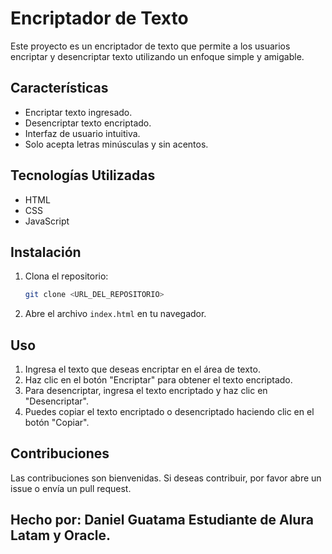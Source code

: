 # Encriptador de Texto

Este proyecto es un encriptador de texto que permite a los usuarios encriptar y desencriptar texto utilizando un enfoque simple y amigable.

## Características

- Encriptar texto ingresado.
- Desencriptar texto encriptado.
- Interfaz de usuario intuitiva.
- Solo acepta letras minúsculas y sin acentos.

## Tecnologías Utilizadas

- HTML
- CSS
- JavaScript

## Instalación

1. Clona el repositorio:
   ```bash
   git clone <URL_DEL_REPOSITORIO>
   ```
2. Abre el archivo `index.html` en tu navegador.

## Uso

1. Ingresa el texto que deseas encriptar en el área de texto.
2. Haz clic en el botón "Encriptar" para obtener el texto encriptado.
3. Para desencriptar, ingresa el texto encriptado y haz clic en "Desencriptar".
4. Puedes copiar el texto encriptado o desencriptado haciendo clic en el botón "Copiar".

## Contribuciones

Las contribuciones son bienvenidas. Si deseas contribuir, por favor abre un issue o envía un pull request.

## Hecho por: Daniel Guatama Estudiante de Alura Latam y Oracle.


